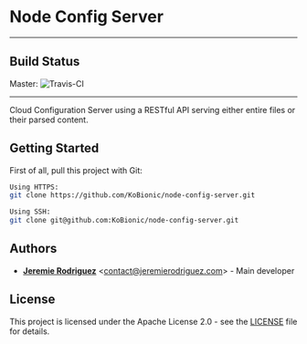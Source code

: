 # Node Config Server

---

## Build Status

Master: ![Travis-CI](https://travis-ci.org/KoBionic/node-config-server.svg?branch=master)

---

Cloud Configuration Server using a RESTful API serving either entire files or their parsed content.

## Getting Started

First of all, pull this project with Git:

```bash
Using HTTPS:
git clone https://github.com/KoBionic/node-config-server.git

Using SSH:
git clone git@github.com:KoBionic/node-config-server.git
```

## Authors

* [**Jeremie Rodriguez**](https://github.com/jeremiergz) <[contact@jeremierodriguez.com](mailto:contact@jeremierodriguez.com)> - Main developer

## License

This project is licensed under the Apache License 2.0 - see the [LICENSE](LICENSE) file for details.
